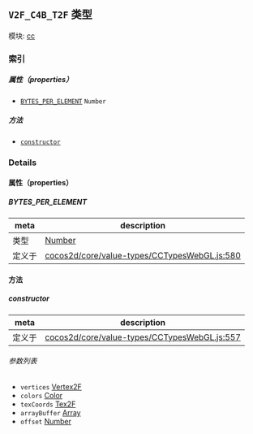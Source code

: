 ## `V2F_C4B_T2F` 类型



模块: [cc](../modules/cc.md)





### 索引

##### 属性（properties）

  - [`BYTES_PER_ELEMENT`](#bytesperelement) `Number` 



##### 方法

  - [`constructor`](#constructor) 



### Details


#### 属性（properties）


##### BYTES_PER_ELEMENT

> 

| meta | description |
|------|-------------|
| 类型 | <a href="https://developer.mozilla.org/en/JavaScript/Reference/Global_Objects/Number" class="crosslink external" target="_blank">Number</a> |
| 定义于 | [cocos2d/core/value-types/CCTypesWebGL.js:580](https://github.com/cocos-creator/engine/blob/d6ec4c03aa86f40af14d21ef9f059fed5e540c58/cocos2d/core/value-types/CCTypesWebGL.js#L580) |






<!-- Method Block -->
#### 方法


##### constructor



| meta | description |
|------|-------------|
| 定义于 | [cocos2d/core/value-types/CCTypesWebGL.js:557](https://github.com/cocos-creator/engine/blob/d6ec4c03aa86f40af14d21ef9f059fed5e540c58/cocos2d/core/value-types/CCTypesWebGL.js#L557) |

###### 参数列表
- `vertices` <a href="../classes/Vertex2F.html" class="crosslink">Vertex2F</a> 
- `colors` <a href="../classes/Color.html" class="crosslink">Color</a> 
- `texCoords` <a href="../classes/Tex2F.html" class="crosslink">Tex2F</a> 
- `arrayBuffer` <a href="https://developer.mozilla.org/en/JavaScript/Reference/Global_Objects/Array" class="crosslink external" target="_blank">Array</a> 
- `offset` <a href="https://developer.mozilla.org/en/JavaScript/Reference/Global_Objects/Number" class="crosslink external" target="_blank">Number</a> 



